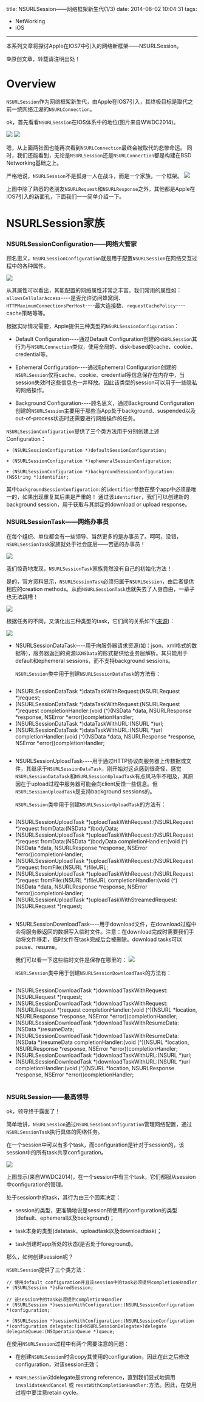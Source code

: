 title: NSURLSession——网络框架新生代(1/3)
date: 2014-08-02 10:04:31
tags:
- NetWorking
- iOS
---
本系列文章将探讨Apple在IOS7中引入的网络新框架——NSURLSession。
<!--more-->
©原创文章，转载请注明出处！

# Overview

`NSURLSession`作为网络框架新生代，由Apple在IOS7引入，其终极目标是取代之前一统网络江湖的`NSURLConnection`。

ok，首先看看`NSURLSession`在IOS体系中的地位(图片来自WWDC2014)。

![](/img/nsurlconnection.png)  ![](/img/nsurlsession.png)

嗯，从上面两张图也能再次看到`NSURLConnection`最终会被取代的悲惨命运。
同时，我们还能看到，无论是`NSURLSession`还是`NSURLConnection`都是构建在BSD Networking基础之上。

严格地说，`NSURLSession`不是孤身一人在战斗，而是一个家族，一个框架。
![](/img/nsurlsessionclassdigram.png)

上图中除了熟悉的老朋友`NSURLRequest`和`NSURLResponse`之外，其他都是Apple在IOS7引入的新面孔，下面我们一一简单介绍一下。

# NSURLSession家族

### NSURLSessionConfiguration——网络大管家

顾名思义，`NSURLSessionConfiguration`就是用于配置`NSURLSession`在网络交互过程中的各种属性。

![](/img/NSURLSessionConfiguration.png)

从其属性可以看出，其能配置的网络属性非常之丰富。我们常用的属性如：`allowsCellularAccess`----是否允许访问蜂窝网、`HTTPMaximumConnectionsPerHost`----最大连接数、`requestCachePolicy`----cache策略等等。

根据实际情况需要，Apple提供三种类型的`NSURLSessionConfiguration`：

+ Default Configuration----通过Default Configuration创建的`NSURLSession`其行为与`NSURLConnection`类似，使用全局的、disk-based的cache、cookie、credential等。

+ Ephemeral Configuration----通过Ephemeral Configuration创建的`NSURLSession`仅将cache、cookie、credential等信息保存在内存中，当session失效时这些信息也一并释放。因此该类型的session可以用于一些隐私的网络操作。

+ Background Configuration----顾名思义，通过Background Configuration创建的`NSURLSession`主要用于那些当App处于background、suspended以及out-of-process状态时还需要进行网络操作的任务。

`NSURLSessionConfiguration`提供了三个类方法用于分别创建上述Configuration：

   `+ (NSURLSessionConfiguration *)defaultSessionConfiguration;`
	
   `+ (NSURLSessionConfiguration *)ephemeralSessionConfiguration;`
	
   `+ (NSURLSessionConfiguration *)backgroundSessionConfiguration:(NSString *)identifier;`
	
其中`backgroundSessionConfiguration:`的`identifier`参数在整个app中必须是唯一的，如果出现重复其后果是严重的！
通过该`identifier`，我们可以创建新的background session，用于获取与其绑定的download or upload response。


### NSURLSessionTask——网络办事员

在每个组织、单位都会有一些领导、当然更多的是办事员了。呵呵，没错，`NSURLSessionTask`家族就处于社会底层——苦逼的办事员！

![](/img/NSURLSessionTaskMethod.png)

我们惊奇地发现，`NSURLSessionTask`家族竟然没有自己的初始化方法！

是的，官方资料显示，`NSURLSessionTask`必须归属于`NSURLSession`，由后者提供相应的creation methods。从而`NSURLSessionTask`也就失去了人身自由，一辈子也无法跳槽！

![](/img/AppCrashed.jpg)

根据任务的不同，又演化出三种类型的task，它们间的关系如下([来源](http://www.raywenderlich.com/51127/nsurlsession-tutorial))：

![](/img/nsurlsessiontask.png)

+ NSURLSessionDataTask----用于向服务器请求资源(如：json、xml格式的数据等)，服务器返回的资源以`NSData`的形式提供给业务层解析。其只能用于default和ephemeral sessions，而不支持background sessions。

	`NSURLSession`类中用于创建`NSURLSessionDataTask`的方法有：
	```
- (NSURLSessionDataTask *)dataTaskWithRequest:(NSURLRequest *)request;
- (NSURLSessionDataTask *)dataTaskWithRequest:(NSURLRequest *)request completionHandler:(void (^)(NSData *data, NSURLResponse *response, NSError *error))completionHandler;
- (NSURLSessionDataTask *)dataTaskWithURL:(NSURL *)url;
- (NSURLSessionDataTask *)dataTaskWithURL:(NSURL *)url completionHandler:(void (^)(NSData *data, NSURLResponse *response, NSError *error))completionHandler;
	```
+ NSURLSessionUploadTask----用于通过HTTP协议向服务器上传数据或文件，其继承于`NSURLSessionDataTask`，刚开始对这点感到很奇怪，感觉`NSURLSessionDataTask`和`NSURLSessionUploadTask`有点风马牛不相及，其原因在于upload过程中服务器可能会向client反馈一些信息。但`NSURLSessionUploadTask`是支持background sessions的。

	`NSURLSession`类中用于创建`NSURLSessionUploadTask`的方法有：
	```
- (NSURLSessionUploadTask *)uploadTaskWithRequest:(NSURLRequest *)request fromData:(NSData *)bodyData;
- (NSURLSessionUploadTask *)uploadTaskWithRequest:(NSURLRequest *)request fromData:(NSData *)bodyData completionHandler:(void (^)(NSData *data, NSURLResponse *response, NSError *error))completionHandler;
- (NSURLSessionUploadTask *)uploadTaskWithRequest:(NSURLRequest *)request fromFile:(NSURL *)fileURL;
- (NSURLSessionUploadTask *)uploadTaskWithRequest:(NSURLRequest *)request fromFile:(NSURL *)fileURL completionHandler:(void (^)(NSData *data, NSURLResponse *response, NSError *error))completionHandler;
- (NSURLSessionUploadTask *)uploadTaskWithStreamedRequest:(NSURLRequest *)request;
	```
	
+ NSURLSessionDownloadTask----用于download文件，在download过程中会将服务器返回的数据写入临时文件。注意：在download完成时需要我们手动将文件移走，临时文件在task完成后会被删除。download tasks可以pause、resume。

	我们可以看一下这些临时文件是保存在哪里的：
	![](/img/nsurlsessiondownloadpath.png)

	`NSURLSession`类中用于创建`NSURLSessionDownloadTask`的方法有：
	```
- (NSURLSessionDownloadTask *)downloadTaskWithRequest:(NSURLRequest *)request;
- (NSURLSessionDownloadTask *)downloadTaskWithRequest:(NSURLRequest *)request completionHandler:(void (^)(NSURL *location, NSURLResponse *response, NSError *error))completionHandler;
- (NSURLSessionDownloadTask *)downloadTaskWithResumeData:(NSData *)resumeData;
- (NSURLSessionDownloadTask *)downloadTaskWithResumeData:(NSData *)resumeData completionHandler:(void (^)(NSURL *location, NSURLResponse *response, NSError *error))completionHandler;
- (NSURLSessionDownloadTask *)downloadTaskWithURL:(NSURL *)url;
- (NSURLSessionDownloadTask *)downloadTaskWithURL:(NSURL *)url completionHandler:(void (^)(NSURL *location, NSURLResponse *response, NSError *error))completionHandler;
	```
	
### NSURLSession——最高领导

ok，领导终于露面了！

简单地讲，`NSURLSession`通过`NSURLSessionConfiguration`管理网络配置，通过`NSURLSessionTask`执行具体的网络任务。

在一个session中可以有多个task，而configuration是针对于session的，该session中的所有task共享configuration。

![](/img/sessiontaskconfigure.png)

上图显示(来自WWDC2014)，在一个session中有三个task，它们都服从session中configuration的管理。

处于session中的task，其行为由三个因素决定：

+ session的类型，更准确地说是session所使用的configuration的类型(default、ephemeral以及background)；

+ task本身的类型(datatask、uploadtask以及downloadtask)；

+ task创建时app所处的状态(是否处于foreground)。

那么，如何创建session呢？

`NSURLSession`提供了三个类方法：

```
// 使用default configuration并且该session中的task必须提供completionHandler
+ (NSURLSession *)sharedSession;

// 该session中的task必须提供completionHandler
+ (NSURLSession *)sessionWithConfiguration:(NSURLSessionConfiguration *)configuration;

+ (NSURLSession *)sessionWithConfiguration:(NSURLSessionConfiguration *)configuration delegate:(id<NSURLSessionDelegate>)delegate delegateQueue:(NSOperationQueue *)queue;

```

在使用`NSURLSession`过程中有两个需要注意的问题：

+ 在创建`NSURLSession`时会copy其使用的configuration，因此在此之后修改configuration，对该session无效；

+ `NSURLSession`对delegate是strong reference，直到我们显式地调用 `invalidateAndCancel` 或 `resetWithCompletionHandler:`方法。因此，在使用过程中要注意retain cycle。
